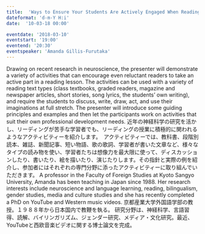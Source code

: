 ```yaml
---
title:  'Ways to Ensure Your Students Are Actively Engaged When Reading in Class'
dateformat: 'd-m-Y H:i'
date:  '10-03-18 00:00'

eventdate: '2018-03-10'
eventstart: '19:00'
eventend: '20:30'
eventspeaker: 'Amanda Gillis-Furutaka'
---
```



Drawing on recent research in neuroscience, the presenter will demonstrate a variety of activities that can encourage even reluctant readers to take an active part in a reading lesson. The activities can be used with a variety of reading text types (class textbooks, graded readers, magazine and newspaper articles, short stories, song lyrics, the students’ own writing), and require the students to discuss, write, draw, act, and use their imaginations at full stretch. The presenter will introduce some guiding principles and examples and then let the participants work on activities that suit their own professional development needs.
近年の神経科学の研究を活かし、リーディングが苦手な学習者でも、リーディングの授業に積極的に関われるようなアクティビティーを紹介します。　アクティビティーでは、教科書、段階別読本、雑誌、新聞記事、短い物語、歌の歌詞、学習者が書いた文章など、様々なタイプの読み物を使い、学習者たちは想像力を最大限に使って、ディスカッションしたり、書いたり、絵を描いたり、演じたりします。その指針と実際の例を紹介し、参加者にはそれぞれの専門分野に添ったアクティビティーに取り組んでいただきます。
A professor in the Faculty of Foreign Studies at Kyoto Sangyo University, Amanda has been teaching in Japan since 1988. Her research interests include neuroscience and language learning, reading, bilingualism, gender studies, media and culture studies and she has recently completed a PhD on YouTube and Western music videos.
京都産業大学外国語学部の教授。１９８８年から日本国内で教鞭を執る。
研究分野は、神経科学、言語習得、読解、バイリンガリズム、ジェンダー研究、メディア・文化研究。最近、YouTubeと西欧音楽ビデオに関する博士論文を完成。

